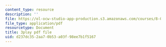 ```yaml
---
content_type: resource
description: ''
file: https://ol-ocw-studio-app-production.s3.amazonaws.com/courses/8-01sc-classical-mechanics-fall-2016/d237dc352aa70b53a03f98ee7b1f5167_q785KV5ZIN0.pdf
file_type: application/pdf
resourcetype: Document
title: 3play pdf file
uid: d237dc35-2aa7-0b53-a03f-98ee7b1f5167
---
```

